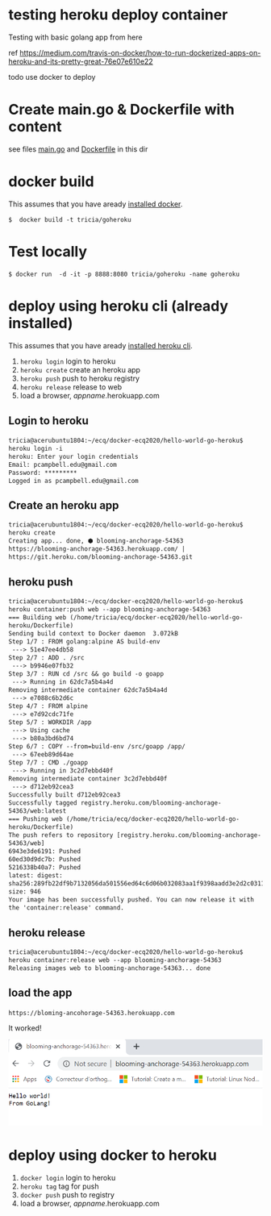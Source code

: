 # testing heroku deploy  container
Testing with basic golang app from here

ref https://medium.com/travis-on-docker/how-to-run-dockerized-apps-on-heroku-and-its-pretty-great-76e07e610e22


todo use docker to deploy
# Create main.go & Dockerfile with content
see files [main.go](main.go) and [Dockerfile](Dockerfile) in this dir
# docker build
This assumes that you have aready [installed docker](https://docs.docker.com/install/).

```
$  docker build -t tricia/goheroku
```
# Test locally
```
$ docker run  -d -it -p 8888:8080 tricia/goheroku -name goheroku
```
# deploy using heroku cli (already installed) 
This assumes that you have aready [installed heroku cli](https://devcenter.heroku.com/articles/heroku-cli).

1. `heroku login`	login to heroku 
1. `heroku create`	create an heroku app
1. `heroku push`   push to heroku registry
1. `heroku release`  release to web
1. load a browser, _appname_.herokuapp.com
## Login to heroku
```
tricia@acerubuntu1804:~/ecq/docker-ecq2020/hello-world-go-heroku$ heroku login -i
heroku: Enter your login credentials
Email: pcampbell.edu@gmail.com
Password: *********
Logged in as pcampbell.edu@gmail.com
```
## Create an heroku app
```
tricia@acerubuntu1804:~/ecq/docker-ecq2020/hello-world-go-heroku$ heroku create
Creating app... done, ⬢ blooming-anchorage-54363
https://blooming-anchorage-54363.herokuapp.com/ | https://git.heroku.com/blooming-anchorage-54363.git
```
## heroku push
```
tricia@acerubuntu1804:~/ecq/docker-ecq2020/hello-world-go-heroku$ heroku container:push web --app blooming-anchorage-54363
=== Building web (/home/tricia/ecq/docker-ecq2020/hello-world-go-heroku/Dockerfile)
Sending build context to Docker daemon  3.072kB
Step 1/7 : FROM golang:alpine AS build-env
 ---> 51e47ee4db58
Step 2/7 : ADD . /src
 ---> b9946e07fb32
Step 3/7 : RUN cd /src && go build -o goapp
 ---> Running in 62dc7a5b4a4d
Removing intermediate container 62dc7a5b4a4d
 ---> e7088c6b2d6c
Step 4/7 : FROM alpine
 ---> e7d92cdc71fe
Step 5/7 : WORKDIR /app
 ---> Using cache
 ---> b80a3bd6bd74
Step 6/7 : COPY --from=build-env /src/goapp /app/
 ---> 67eeb89d64ae
Step 7/7 : CMD ./goapp
 ---> Running in 3c2d7ebbd40f
Removing intermediate container 3c2d7ebbd40f
 ---> d712eb92cea3
Successfully built d712eb92cea3
Successfully tagged registry.heroku.com/blooming-anchorage-54363/web:latest
=== Pushing web (/home/tricia/ecq/docker-ecq2020/hello-world-go-heroku/Dockerfile)
The push refers to repository [registry.heroku.com/blooming-anchorage-54363/web]
6943e3de6191: Pushed
60ed30d9dc7b: Pushed
5216338b40a7: Pushed
latest: digest: sha256:289fb22df9b7132056da501556ed64c6d06b032083aa1f9398aadd3e2d2c0311 size: 946
Your image has been successfully pushed. You can now release it with the 'container:release' command.
```
## heroku release
```
tricia@acerubuntu1804:~/ecq/docker-ecq2020/hello-world-go-heroku$ heroku container:release web --app blooming-anchorage-54363
Releasing images web to blooming-anchorage-54363... done
```
## load the app 
`https://bloming-ancohorage-54363.herokuapp.com`

It worked!

![website](heroku-deploy-golang.PNG)
# deploy using docker to heroku  
1. `docker login`	login to heroku 
1. `heroku tag`  tag for push
1. `docker push`   push to registry
1. load a browser, _appname_.herokuapp.com

